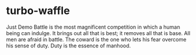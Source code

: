 # turbo-waffle
Just Demo
Battle is the most magnificent competition in which a human being can indulge. It brings out all that is best; it removes all that is base. All men are afraid in battle. The coward is the one who lets his fear overcome his sense of duty. Duty is the essence of manhood.
